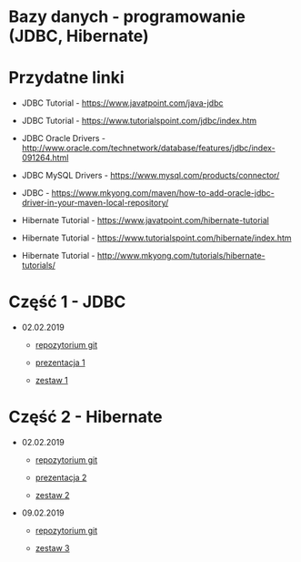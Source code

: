 # Bazy danych - programowanie (JDBC, Hibernate)

# Przydatne linki
- JDBC Tutorial - https://www.javatpoint.com/java-jdbc
- JDBC Tutorial - https://www.tutorialspoint.com/jdbc/index.htm
- JDBC Oracle Drivers - http://www.oracle.com/technetwork/database/features/jdbc/index-091264.html
- JDBC MySQL Drivers - https://www.mysql.com/products/connector/
- JDBC - https://www.mkyong.com/maven/how-to-add-oracle-jdbc-driver-in-your-maven-local-repository/

- Hibernate Tutorial - https://www.javatpoint.com/hibernate-tutorial
- Hibernate Tutorial - https://www.tutorialspoint.com/hibernate/index.htm
- Hibernate Tutorial - http://www.mkyong.com/tutorials/hibernate-tutorials/

# Część 1 - JDBC
- 02.02.2019
	- [repozytorium git](https://bitbucket.org/pabloo99/jdbc-examples)

	- [prezentacja 1](https://bitbucket.org/pabloo99/database_programming9/src/master/02.02.2019/prezentacja%201.pdf)
	
	- [zestaw 1](https://bitbucket.org/pabloo99/database_programming9/src/master/02.02.2019/zestaw%201.pdf)

# Część 2 - Hibernate
- 02.02.2019
	- [repozytorium git](https://bitbucket.org/pabloo99/hibernate-examples)

	- [prezentacja 2](https://bitbucket.org/pabloo99/database_programming9/src/master/02.02.2019/prezentacja%202.pdf)
	
	- [zestaw 2](https://bitbucket.org/pabloo99/database_programming9/src/master/02.02.2019/zestaw%201.pdf)
	
- 09.02.2019
	- [repozytorium git](https://bitbucket.org/pabloo99/hibernate-examples)

	- [zestaw 3](https://bitbucket.org/pabloo99/database_programming9/src/master/09.02.2019/zestaw%203.pdf)
	